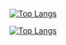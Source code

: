 [![Top Langs](https://github-readme-stats.vercel.app/api/top-langs/?username=ByeongGwan31)](https://github.com/anuraghazra/github-readme-stats)

[![Top Langs](https://github-readme-stats.vercel.app/api/top-langs/?username=ByeongGwan31)](https://github.com/anuraghazra/github-readme-stats)
